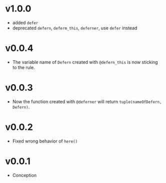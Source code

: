 # v1.0.0
- added `defer`
- deprecated `defern`, `deferm_this`, `deferner`, use `defer` instead

# v0.0.4
- The variable name of `Defern` created with `@defern_this` is now sticking to the rule.

# v0.0.3
- Now the function created with `@deferner` will return `tuple(nameOfDefern, Defern)`.

# v0.0.2
- Fixed wrong behavior of `here()`

# v0.0.1
- Conception